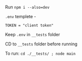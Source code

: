 Run `npm i --also=dev`

`.env` templete -
```
TOKEN = "client token"
```

Keep `.env` in `__tests` folder

CD to `__tests` folder before running

To run: `cd ./__tests/ ; node main`
